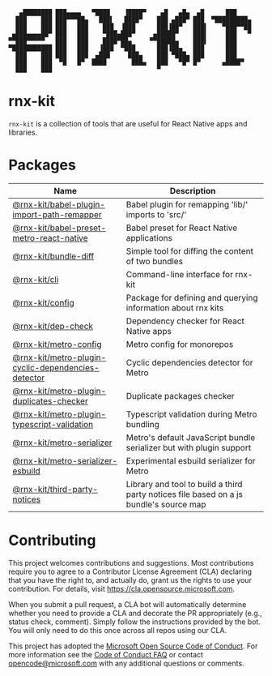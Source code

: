 ```
   ▄████████ ███▄▄▄▄   ▀████    ▐████▀    ▄█   ▄█▄  ▄█      ███
  ███    ███ ███▀▀▀██▄   ███▌   ████▀    ███ ▄███▀ ███  ▀█████████▄
  ███    ███ ███   ███    ███  ▐███      ███▐██▀   ███▌    ▀███▀▀██
 ▄███▄▄▄▄██▀ ███   ███    ▀███▄███▀     ▄█████▀    ███▌     ███   ▀
▀▀███▀▀▀▀▀   ███   ███    ████▀██▄     ▀▀█████▄    ███▌     ███
▀███████████ ███   ███   ▐███  ▀███      ███▐██▄   ███      ███
  ███    ███ ███   ███  ▄███     ███▄    ███ ▀███▄ ███      ███
  ███    ███  ▀█   █▀  ████       ███▄   ███   ▀█▀ █▀      ▄████▀
  ███    ███                             ▀
```

# rnx-kit

`rnx-kit` is a collection of tools that are useful for React Native apps and
libraries.

# Packages

<!-- The following table can be updated by running `yarn update-readme` -->
<!-- @rnx-kit start -->

| Name                                                                                                                                                    | Description                                                                            |
| ------------------------------------------------------------------------------------------------------------------------------------------------------- | -------------------------------------------------------------------------------------- |
| [@rnx-kit/babel-plugin-import-path-remapper](https://github.com/microsoft/rnx-kit/tree/main/packages/babel-plugin-import-path-remapper)                 | Babel plugin for remapping 'lib/' imports to 'src/'                                    |
| [@rnx-kit/babel-preset-metro-react-native](https://github.com/microsoft/rnx-kit/tree/main/packages/babel-preset-metro-react-native)                     | Babel preset for React Native applications                                             |
| [@rnx-kit/bundle-diff](https://github.com/microsoft/rnx-kit/tree/main/packages/bundle-diff)                                                             | Simple tool for diffing the content of two bundles                                     |
| [@rnx-kit/cli](https://github.com/microsoft/rnx-kit/tree/main/packages/cli)                                                                             | Command-line interface for rnx-kit                                                     |
| [@rnx-kit/config](https://github.com/microsoft/rnx-kit/tree/main/packages/config)                                                                       | Package for defining and querying information about rnx kits                           |
| [@rnx-kit/dep-check](https://github.com/microsoft/rnx-kit/tree/main/packages/dep-check)                                                                 | Dependency checker for React Native apps                                               |
| [@rnx-kit/metro-config](https://github.com/microsoft/rnx-kit/tree/main/packages/metro-config)                                                           | Metro config for monorepos                                                             |
| [@rnx-kit/metro-plugin-cyclic-dependencies-detector](https://github.com/microsoft/rnx-kit/tree/main/packages/metro-plugin-cyclic-dependencies-detector) | Cyclic dependencies detector for Metro                                                 |
| [@rnx-kit/metro-plugin-duplicates-checker](https://github.com/microsoft/rnx-kit/tree/main/packages/metro-plugin-duplicates-checker)                     | Duplicate packages checker                                                             |
| [@rnx-kit/metro-plugin-typescript-validation](https://github.com/microsoft/rnx-kit/tree/main/packages/metro-plugin-typescript-validation)               | Typescript validation during Metro bundling                                            |
| [@rnx-kit/metro-serializer](https://github.com/microsoft/rnx-kit/tree/main/packages/metro-serializer)                                                   | Metro's default JavaScript bundle serializer but with plugin support                   |
| [@rnx-kit/metro-serializer-esbuild](https://github.com/microsoft/rnx-kit/tree/main/packages/metro-serializer-esbuild)                                   | Experimental esbuild serializer for Metro                                              |
| [@rnx-kit/third-party-notices](https://github.com/microsoft/rnx-kit/tree/main/packages/third-party-notices)                                             | Library and tool to build a third party notices file based on a js bundle's source map |

<!-- @rnx-kit end -->

# Contributing

This project welcomes contributions and suggestions. Most contributions require
you to agree to a Contributor License Agreement (CLA) declaring that you have
the right to, and actually do, grant us the rights to use your contribution. For
details, visit https://cla.opensource.microsoft.com.

When you submit a pull request, a CLA bot will automatically determine whether
you need to provide a CLA and decorate the PR appropriately (e.g., status check,
comment). Simply follow the instructions provided by the bot. You will only need
to do this once across all repos using our CLA.

This project has adopted the
[Microsoft Open Source Code of Conduct](https://opensource.microsoft.com/codeofconduct/).
For more information see the
[Code of Conduct FAQ](https://opensource.microsoft.com/codeofconduct/faq/) or
contact [opencode@microsoft.com](mailto:opencode@microsoft.com) with any
additional questions or comments.
